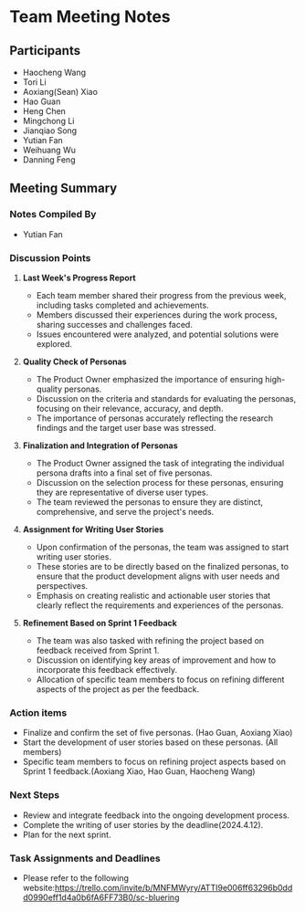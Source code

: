 # Team Meeting Notes

## Participants
- Haocheng Wang
- Tori Li
- Aoxiang(Sean) Xiao
- Hao Guan
- Heng Chen
- Mingchong Li
- Jianqiao Song
- Yutian Fan
- Weihuang Wu
- Danning Feng


## Meeting Summary

### Notes Compiled By
- Yutian Fan

### Discussion Points

1. **Last Week's Progress Report**
    - Each team member shared their progress from the previous week, including tasks completed and achievements.
    - Members discussed their experiences during the work process, sharing successes and challenges faced.
    - Issues encountered were analyzed, and potential solutions were explored.

2. **Quality Check of Personas**
    - The Product Owner emphasized the importance of ensuring high-quality personas.
    - Discussion on the criteria and standards for evaluating the personas, focusing on their relevance, accuracy, and depth.
    - The importance of personas accurately reflecting the research findings and the target user base was stressed.

3. **Finalization and Integration of Personas**
    - The Product Owner assigned the task of integrating the individual persona drafts into a final set of five personas.
    - Discussion on the selection process for these personas, ensuring they are representative of diverse user types.
    - The team reviewed the personas to ensure they are distinct, comprehensive, and serve the project's needs.

4. **Assignment for Writing User Stories**
    - Upon confirmation of the personas, the team was assigned to start writing user stories.
    - These stories are to be directly based on the finalized personas, to ensure that the product development aligns with user needs and perspectives.
    - Emphasis on creating realistic and actionable user stories that clearly reflect the requirements and experiences of the personas.

5. **Refinement Based on Sprint 1 Feedback**
    - The team was also tasked with refining the project based on feedback received from Sprint 1.
    - Discussion on identifying key areas of improvement and how to incorporate this feedback effectively.
    - Allocation of specific team members to focus on refining different aspects of the project as per the feedback.


### Action items
- Finalize and confirm the set of five personas. (Hao Guan, Aoxiang Xiao)
- Start the development of user stories based on these personas. (All members)
- Specific team members to focus on refining project aspects based on Sprint 1 feedback.(Aoxiang Xiao, Hao Guan, Haocheng Wang)

### Next Steps
- Review and integrate feedback into the ongoing development process.
- Complete the writing of user stories by the deadline(2024.4.12).
- Plan for the next sprint.

### Task Assignments and Deadlines
- Please refer to the following website:https://trello.com/invite/b/MNFMWyry/ATTI9e006ff63296b0ddd0990eff1d4a0b6fA6FF73B0/sc-bluering
